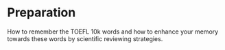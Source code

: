 # Preparation

How to remember the TOEFL 10k words and how to enhance your memory towards these words by scientific reviewing strategies.
